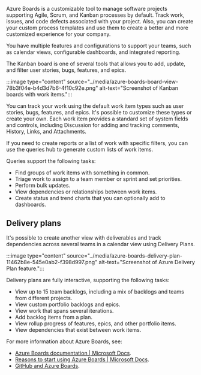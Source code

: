 Azure Boards is a customizable tool to manage software projects supporting Agile, Scrum, and Kanban processes by default. Track work, issues, and code defects associated with your project. Also, you can create your custom process templates and use them to create a better and more customized experience for your company.

You have multiple features and configurations to support your teams, such as calendar views, configurable dashboards, and integrated reporting.

The Kanban board is one of several tools that allows you to add, update, and filter user stories, bugs, features, and epics.

:::image type="content" source="../media/azure-boards-board-view-78b3f04e-b4d3d7b6-4f10c92e.png" alt-text="Screenshot of Kanban boards with work items.":::


You can track your work using the default work item types such as user stories, bugs, features, and epics. It's possible to customize these types or create your own. Each work item provides a standard set of system fields and controls, including Discussion for adding and tracking comments, History, Links, and Attachments.

If you need to create reports or a list of work with specific filters, you can use the queries hub to generate custom lists of work items.

Queries support the following tasks:

 -  Find groups of work items with something in common.
 -  Triage work to assign to a team member or sprint and set priorities.
 -  Perform bulk updates.
 -  View dependencies or relationships between work items.
 -  Create status and trend charts that you can optionally add to dashboards.

## Delivery plans

It's possible to create another view with deliverables and track dependencies across several teams in a calendar view using Delivery Plans.

:::image type="content" source="../media/azure-boards-delivery-plan-11462b8e-545e0ab2-f398d997.png" alt-text="Screenshot of Azure Delivery Plan feature.":::


Delivery plans are fully interactive, supporting the following tasks:

 -  View up to 15 team backlogs, including a mix of backlogs and teams from different projects.
 -  View custom portfolio backlogs and epics.
 -  View work that spans several iterations.
 -  Add backlog items from a plan.
 -  View rollup progress of features, epics, and other portfolio items.
 -  View dependencies that exist between work items.

For more information about Azure Boards, see:

 -  [Azure Boards documentation \| Microsoft Docs](/azure/devops/boards).
 -  [Reasons to start using Azure Boards \| Microsoft Docs](/azure/devops/boards/get-started/why-use-azure-boards).
 -  [GitHub and Azure Boards](/azure/devops/boards/github).
